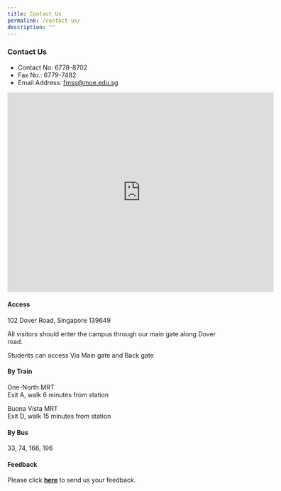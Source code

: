 ```yaml
---
title: Contact Us
permalink: /contact-us/
description: ""
---
```



### Contact Us


*   Contact No: 6778-8702&nbsp; &nbsp; &nbsp;
*   Fax No.: 6779-7482&nbsp; &nbsp; &nbsp;
*   Email Address:&nbsp;fmss@moe.edu.sg

<iframe loading="lazy" allowfullscreen="" style="border:0;" height="450" width="600" src="https://www.google.com/maps/embed?pb=!1m18!1m12!1m3!1d3988.788927514324!2d103.78232581537561!3d1.3015503620897564!2m3!1f0!2f0!3f0!3m2!1i1024!2i768!4f13.1!3m3!1m2!1s0x31da1a5b10f20e8f%3A0xb8a4970d56c3f1b9!2sFairfield%20Methodist%20Secondary%20School!5e0!3m2!1sen!2ssg!4v1674024324142!5m2!1sen!2ssg"></iframe>

#### Access
    
102 Dover Road, Singapore 139649

All visitors should enter the campus through our main gate along Dover road.
    
Students can access Via Main gate and Back gate
    
      
    
#### By Train
    
One-North MRT
    <br>Exit A, walk 6 minutes from station  
      
Buona Vista MRT  
    Exit D, walk 15 minutes from station
    
      
    
#### By Bus
    
33, 74, 166, 196

#### Feedback

Please click&nbsp;[**here**](https://forms.cwp.gov.sg/fairfieldmethodistsec/FormHSPCK)&nbsp;to send us your feedback.